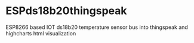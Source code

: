 # ESPds18b20thingspeak
ESP8266 based IOT ds18b20 temperature sensor bus  into thingspeak and highcharts html visualization
